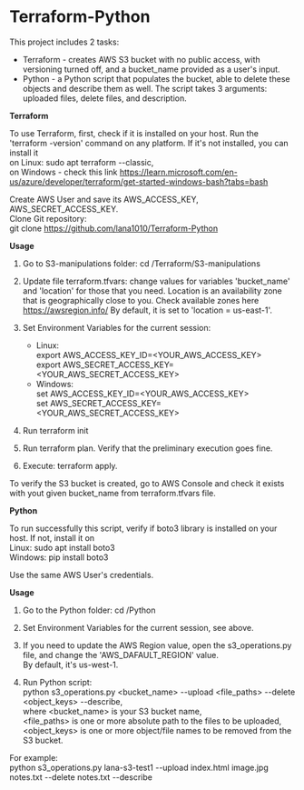 # Terraform-Python
This project includes 2 tasks:
* Terraform - creates AWS S3 bucket with no public access, with versioning turned off, and a bucket_name provided as a user's input.
* Python - a Python script that populates the bucket, able to delete these objects and describe them as well. The script takes 3 arguments: uploaded files, delete files, and description.

**Terraform**

To use Terraform, first, check if it is installed on your host. Run the 'terraform -version' command on any platform. If it's not installed, you can install it      
on Linux: sudo apt terraform --classic,                                                                                         
on Windows - check this link https://learn.microsoft.com/en-us/azure/developer/terraform/get-started-windows-bash?tabs=bash

Create AWS User and save its AWS_ACCESS_KEY, AWS_SECRET_ACCESS_KEY.                                                           
Clone Git repository:                                                   
git clone https://github.com/lana1010/Terraform-Python                                        

**Usage**

1) Go to S3-manipulations folder: cd /Terraform/S3-manipulations

2) Update file terraform.tfvars: change values for variables 'bucket_name' and 'location' for those that you need. Location is an availability zone that is geographically close to you. Check available zones here https://awsregion.info/ 
By default, it is set to 'location = us-east-1'.                                                                                                     

3) Set Environment Variables for the current session:
    * Linux:   
      export AWS_ACCESS_KEY_ID=<YOUR_AWS_ACCESS_KEY>                    
      export AWS_SECRET_ACCESS_KEY=<YOUR_AWS_SECRET_ACCESS_KEY>
    * Windows:                                    
      set AWS_ACCESS_KEY_ID=<YOUR_AWS_ACCESS_KEY>           
      set AWS_SECRET_ACCESS_KEY=<YOUR_AWS_SECRET_ACCESS_KEY>
4) Run terraform init

5) Run terraform plan. Verify that the preliminary execution goes fine.

6) Execute: terraform apply.

To verify the S3 bucket is created, go to AWS Console and check it exists with yout given bucket_name from terraform.tfvars file.

**Python**

To run successfully this script, verify if boto3 library is installed on your host. If not, install it on                                                  
Linux: sudo apt install boto3                                                                                                                                                       
Windows: pip install boto3                                                                                                                                                               

Use the same AWS User's credentials.

**Usage**

1) Go to the Python folder: cd /Python

2) Set Environment Variables for the current session, see above.

3) If you need to update the AWS Region value, open the s3_operations.py file, and change the 'AWS_DAFAULT_REGION' value.                        
   By default, it's us-west-1.

4) Run Python script:                                                                            
   python s3_operations.py <bucket_name> --upload <file_paths> --delete <object_keys> --describe,                    
   where <bucket_name> is your S3 bucket name,                                                   
         <file_paths> is one or more absolute path to the files to be uploaded,                     
         <object_keys> is one or more object/file names to be removed from the S3 bucket.               

For example:                                                                                               
python s3_operations.py lana-s3-test1 --upload index.html image.jpg notes.txt --delete notes.txt --describe
